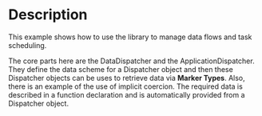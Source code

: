 # Description

This example shows how to use the library to manage data flows and task scheduling.

The core parts here are the DataDispatcher and the ApplicationDispatcher. They define the data scheme for a Dispatcher object and then these Dispatcher objects can be uses to retrieve data via **Marker Types**.
Also, there is an example of the use of implicit coercion. The required data is described in a function declaration and is automatically provided from a Dispatcher object.
